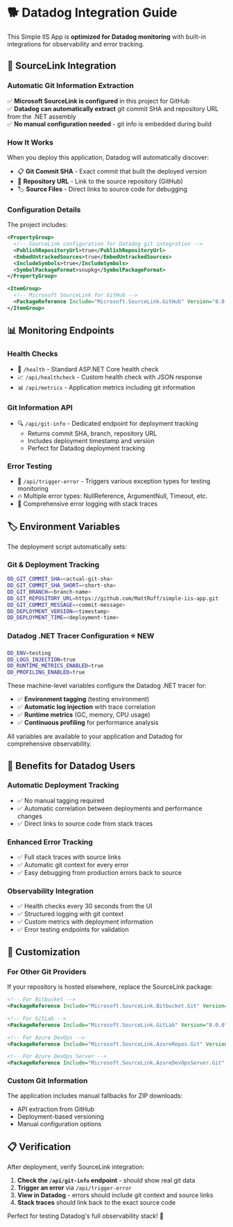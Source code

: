 # 🐕 Datadog Integration Guide

This Simple IIS App is **optimized for Datadog monitoring** with built-in integrations for observability and error tracking.

## 🔗 **SourceLink Integration**

### **Automatic Git Information Extraction**

✅ **Microsoft SourceLink is configured** in this project for GitHub  
✅ **Datadog can automatically extract** git commit SHA and repository URL from the .NET assembly  
✅ **No manual configuration needed** - git info is embedded during build  

### **How It Works**

When you deploy this application, Datadog will automatically discover:

- 📋 **Git Commit SHA** - Exact commit that built the deployed version
- 🔗 **Repository URL** - Link to the source repository (GitHub)
- 🏷️ **Source Files** - Direct links to source code for debugging

### **Configuration Details**

The project includes:

```xml
<PropertyGroup>
  <!-- SourceLink configuration for Datadog git integration -->
  <PublishRepositoryUrl>true</PublishRepositoryUrl>
  <EmbedUntrackedSources>true</EmbedUntrackedSources>
  <IncludeSymbols>true</IncludeSymbols>
  <SymbolPackageFormat>snupkg</SymbolPackageFormat>
</PropertyGroup>

<ItemGroup>
  <!-- Microsoft SourceLink for GitHub -->
  <PackageReference Include="Microsoft.SourceLink.GitHub" Version="8.0.0" PrivateAssets="All"/>
</ItemGroup>
```

## 📊 **Monitoring Endpoints**

### **Health Checks**
- 💓 `/health` - Standard ASP.NET Core health check
- 📈 `/api/healthcheck` - Custom health check with JSON response
- 📊 `/api/metrics` - Application metrics including git information

### **Git Information API**
- 🔍 `/api/git-info` - Dedicated endpoint for deployment tracking
  - Returns commit SHA, branch, repository URL
  - Includes deployment timestamp and version
  - Perfect for Datadog deployment tracking

### **Error Testing**
- 🐛 `/api/trigger-error` - Triggers various exception types for testing monitoring
- 🔥 Multiple error types: NullReference, ArgumentNull, Timeout, etc.
- 📝 Comprehensive error logging with stack traces

## 🏷️ **Environment Variables**

The deployment script automatically sets:

### **Git & Deployment Tracking**
```bash
DD_GIT_COMMIT_SHA=<actual-git-sha>
DD_GIT_COMMIT_SHA_SHORT=<short-sha>
DD_GIT_BRANCH=<branch-name>
DD_GIT_REPOSITORY_URL=https://github.com/MattRuff/simple-iis-app.git
DD_GIT_COMMIT_MESSAGE=<commit-message>
DD_DEPLOYMENT_VERSION=<timestamp>
DD_DEPLOYMENT_TIME=<deployment-time>
```

### **Datadog .NET Tracer Configuration** ⭐ **NEW**
```bash
DD_ENV=testing
DD_LOGS_INJECTION=true
DD_RUNTIME_METRICS_ENABLED=true
DD_PROFILING_ENABLED=true
```

These machine-level variables configure the Datadog .NET tracer for:
- ✅ **Environment tagging** (testing environment)
- ✅ **Automatic log injection** with trace correlation
- ✅ **Runtime metrics** (GC, memory, CPU usage)
- ✅ **Continuous profiling** for performance analysis

All variables are available to your application and Datadog for comprehensive observability.

## 🎯 **Benefits for Datadog Users**

### **Automatic Deployment Tracking**
- ✅ No manual tagging required
- ✅ Automatic correlation between deployments and performance changes
- ✅ Direct links to source code from stack traces

### **Enhanced Error Tracking**
- ✅ Full stack traces with source links
- ✅ Automatic git context for every error
- ✅ Easy debugging from production errors back to source

### **Observability Integration**
- ✅ Health checks every 30 seconds from the UI
- ✅ Structured logging with git context
- ✅ Custom metrics with deployment information
- ✅ Error testing endpoints for validation

## 🔧 **Customization**

### **For Other Git Providers**

If your repository is hosted elsewhere, replace the SourceLink package:

```xml
<!-- For Bitbucket -->
<PackageReference Include="Microsoft.SourceLink.Bitbucket.Git" Version="8.0.0" PrivateAssets="All"/>

<!-- For GitLab -->
<PackageReference Include="Microsoft.SourceLink.GitLab" Version="8.0.0" PrivateAssets="All"/>

<!-- For Azure DevOps -->
<PackageReference Include="Microsoft.SourceLink.AzureRepos.Git" Version="8.0.0" PrivateAssets="All"/>

<!-- For Azure DevOps Server -->
<PackageReference Include="Microsoft.SourceLink.AzureDevOpsServer.Git" Version="8.0.0" PrivateAssets="All"/>
```

### **Custom Git Information**

The application includes manual fallbacks for ZIP downloads:
- API extraction from GitHub
- Deployment-based versioning
- Manual configuration options

## 📋 **Verification**

After deployment, verify SourceLink integration:

1. **Check the `/api/git-info` endpoint** - should show real git data
2. **Trigger an error** via `/api/trigger-error`
3. **View in Datadog** - errors should include git context and source links
4. **Stack traces** should link back to the exact source code

Perfect for testing Datadog's full observability stack! 🎉
